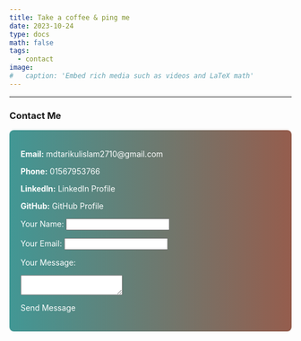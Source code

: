 ```yaml
---
title: Take a coffee & ping me
date: 2023-10-24
type: docs
math: false
tags:
  - contact
image:
#   caption: 'Embed rich media such as videos and LaTeX math'
---
```


---
### **Contact Me** ###
<div style="background: linear-gradient(to right, #1e8481d6, #955d4d); padding: 20px; border-radius: 8px; color: white;">

  <p><strong>Email:</strong> <a href="mailto:mdtarikulislam2710@gmail.com" style="color: white; text-decoration: none;">mdtarikulislam2710@gmail.com </a></p>
  <p><strong>Phone:</strong> 01567953766</p>
  <p><strong>LinkedIn:</strong> <a href="https://www.linkedin.com/in/md-tarikul-islam-433492339/" style="color: white; text-decoration: none;">LinkedIn Profile</a></p>
  <p><strong>GitHub:</strong> <a href="https://github.com/tarikul396" style="color: white; text-decoration: none;">GitHub Profile</a></p>

<form action="" method="POST">
  <label for="name">Your Name:</label>
  <input type="text" id="name" name="name" required>

<label for="email">Your Email:</label>
<input type="email" id="email" name="_replyto" required>

<label for="message">Your Message:</label>
<textarea id="message" name="message" required></textarea>

<p class="button-area">
  <span class="button">Send Message</span>
</p>

</form>
<!-- ### **Copyright & Disclaimer**

&copy; Md. Tarikul Islam. All rights reserved.
--- -->
</div>
